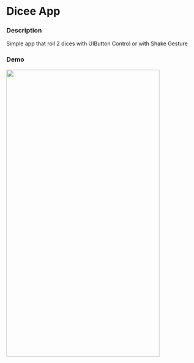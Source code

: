 # Dicee App

### Description 


Simple app that roll 2 dices with UIButton Control or with Shake Gesture


### Demo

<img src="https://i.imgur.com/fKWlfQE.gif" width="400" height="750" />
